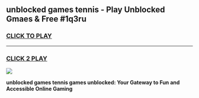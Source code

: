 
## unblocked games tennis - Play Unblocked Gmaes & Free #1q3ru
<h3>
<a href="https://news.freeplayer.one?title=unblocked_games_tennis&ref=03M">CLICK TO PLAY</a></h3>
<hr>

<h3>
<a href="https://news.freeplayer.one?title=unblocked_games_tennis&ref=03M">CLICK 2 PLAY</a>
  
</h3>

<a href="https://news.freeplayer.one?title=unblocked_games_tennis&ref=03M"><img src="https://clearcache.store/games.png"></a>


**unblocked games tennis games unblocked: Your Gateway to Fun and Accessible Online Gaming**
